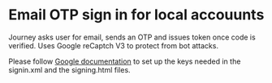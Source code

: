 # Email OTP sign in for local accouunts

Journey asks user for email, sends an OTP and issues token once code is verified. Uses Google reCaptch V3
to protect from bot attacks.

Please follow [Google documentation](https://developers.google.com/recaptcha/docs/v3) to set up the keys needed in the signin.xml and the signing.html files.